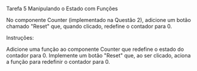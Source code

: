 Tarefa 5 Manipulando o Estado com Funções

No componente Counter (implementado na Questão 2), adicione um botão chamado "Reset" que, quando clicado, redefine o contador para 0.

Instruções:

Adicione uma função ao componente Counter que redefine o estado do contador para 0.
Implemente um botão "Reset" que, ao ser clicado, aciona a função para redefinir o contador para 0.